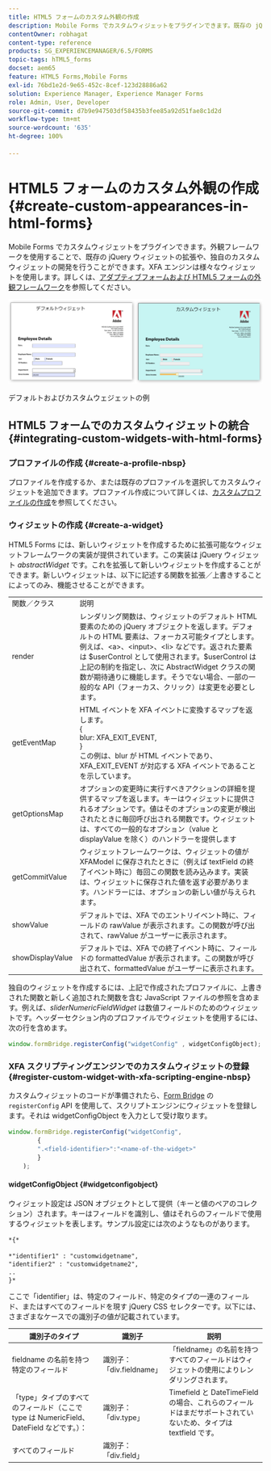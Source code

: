 ```yaml
---
title: HTML5 フォームのカスタム外観の作成
description: Mobile Forms でカスタムウィジェットをプラグインできます。既存の jQuery ウィジェットを拡張するか、独自のカスタムウィジェットを開発できます。
contentOwner: robhagat
content-type: reference
products: SG_EXPERIENCEMANAGER/6.5/FORMS
topic-tags: hTML5_forms
docset: aem65
feature: HTML5 Forms,Mobile Forms
exl-id: 76bd1e2d-9e65-452c-8cef-123d28886a62
solution: Experience Manager, Experience Manager Forms
role: Admin, User, Developer
source-git-commit: d7b9e947503df58435b3fee85a92d51fae8c1d2d
workflow-type: tm+mt
source-wordcount: '635'
ht-degree: 100%

---
```


# HTML5 フォームのカスタム外観の作成{#create-custom-appearances-in-html-forms}

Mobile Forms でカスタムウィジェットをプラグインできます。外観フレームワークを使用することで、既存の jQuery ウィジェットの拡張や、独自のカスタムウィジェットの開発を行うことができます。XFA エンジンは様々なウィジェットを使用します。詳しくは、[アダプティブフォームおよび HTML5 フォームの外観フレームワーク](/help/forms/using/introduction-widgets.md)を参照してください。

![デフォルトおよびカスタムウェジェットの例](assets/custom-widgets.jpg)

デフォルトおよびカスタムウェジェットの例

## HTML5 フォームでのカスタムウィジェットの統合 {#integrating-custom-widgets-with-html-forms}

### プロファイルの作成 {#create-a-profile-nbsp}

プロファイルを作成するか、または既存のプロファイルを選択してカスタムウィジェットを追加できます。プロファイル作成について詳しくは、[カスタムプロファイルの作成](/help/forms/using/custom-profile.md)を参照してください。

### ウィジェットの作成 {#create-a-widget}

HTML5 Forms には、新しいウィジェットを作成するために拡張可能なウィジェットフレームワークの実装が提供されています。この実装は jQuery ウィジェット *abstractWidget* です。これを拡張して新しいウィジェットを作成することができます。新しいウィジェットは、以下に記述する関数を拡張／上書きすることによってのみ、機能させることができます。

<table>
 <tbody>
  <tr>
   <td>関数／クラス</td>
   <td>説明</td>
  </tr>
  <tr>
   <td>render</td>
   <td>レンダリング関数は、ウィジェットのデフォルト HTML 要素のための jQuery オブジェクトを返します。デフォルトの HTML 要素は、フォーカス可能タイプとします。例えば、&lt;a&gt;、&lt;input&gt;、&lt;li&gt; などです。返された要素は $userControl として使用されます。$userControl は上記の制約を指定し、次に AbstractWidget クラスの関数が期待通りに機能します。そうでない場合、一部の一般的な API（フォーカス、クリック）は変更を必要とします。 </td>
  </tr>
  <tr>
   <td>getEventMap</td>
   <td>HTML イベントを XFA イベントに変換するマップを返します。<br /> {<br /> blur: XFA_EXIT_EVENT,<br /> }<br /> この例は、blur が HTML イベントであり、XFA_EXIT_EVENT が対応する XFA イベントであることを示しています。 </td>
  </tr>
  <tr>
   <td>getOptionsMap</td>
   <td>オプションの変更時に実行すべきアクションの詳細を提供するマップを返します。キーはウィジェットに提供されるオプションです。値はそのオプションの変更が検出されたときに毎回呼び出される関数です。ウィジェットは、すべての一般的なオプション（value と displayValue を除く）のハンドラーを提供します</td>
  </tr>
  <tr>
   <td>getCommitValue</td>
   <td>ウィジェットフレームワークは、ウィジェットの値が XFAModel に保存されたときに（例えば textField の終了イベント時に）毎回この関数を読み込みます。実装は、ウィジェットに保存された値を返す必要があります。ハンドラーには、オプションの新しい値が与えられます。</td>
  </tr>
  <tr>
   <td>showValue</td>
   <td>デフォルトでは、XFA でのエントリイベント時に、フィールドの rawValue が表示されます。この関数が呼び出されて、rawValue がユーザーに表示されます。 </td>
  </tr>
  <tr>
   <td>showDisplayValue</td>
   <td>デフォルトでは、XFA での終了イベント時に、フィールドの formattedValue が表示されます。この関数が呼び出されて、formattedValue がユーザーに表示されます。 </td>
  </tr>
 </tbody>
</table>

独自のウィジェットを作成するには、上記で作成されたプロファイルに、上書きされた関数と新しく追加された関数を含む JavaScript ファイルの参照を含めます。例えば、*sliderNumericFieldWidget* は数値フィールドのためのウィジェットです。ヘッダーセクション内のプロファイルでウィジェットを使用するには、次の行を含めます。

```javascript
window.formBridge.registerConfig("widgetConfig" , widgetConfigObject);
```

### XFA スクリプティングエンジンでのカスタムウィジェットの登録 {#register-custom-widget-with-xfa-scripting-engine-nbsp}

カスタムウィジェットのコードが準備されたら、[Form Bridge](/help/forms/using/form-bridge-apis.md) の `registerConfig` API を使用して、スクリプトエンジンにウィジェットを登録します。それは widgetConfigObject を入力として受け取ります。

```javascript
window.formBridge.registerConfig("widgetConfig",
        {
        ".<field-identifier>":"<name-of-the-widget>"
        }
    );
```

#### widgetConfigObject {#widgetconfigobject}

ウィジェット設定は JSON オブジェクトとして提供（キーと値のペアのコレクション）されます。キーはフィールドを識別し、値はそれらのフィールドで使用するウィジェットを表します。サンプル設定には次のようなものがあります。

```
*{*

*"identifier1" : "customwidgetname",
"identifier2" : "customwidgetname2",
..
}*
```

ここで「identifier」は、特定のフィールド、特定のタイプの一連のフィールド、またはすべてのフィールドを現す jQuery CSS セレクターです。以下には、さまざまなケースでの識別子の値が記載されています。

| 識別子のタイプ | 識別子 | 説明 |
|---|---|---|
| fieldname の名前を持つ特定のフィールド | 識別子：「div.fieldname」 | 「fieldname」の名前を持つすべてのフィールドはウィジェットの使用によりレンダリングされます。 |
| 「type」タイプのすべてのフィールド（ここで type は NumericField、DateField などです。）： | 識別子：「div.type」 | Timefield と DateTimeField の場合、これらのフィールドはまだサポートされていないため、タイプは textfield です。 |
| すべてのフィールド | 識別子：「div.field」 |  |
